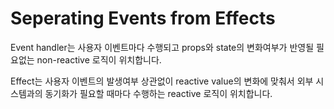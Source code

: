 # Seperating Events from Effects

Event handler는 사용자 이벤트마다 수행되고 props와 state의 변화여부가 반영될 필요없는 non-reactive 로직이 위치합니다.

Effect는 사용자 이벤트의 발생여부 상관없이 reactive value의 변화에 맞춰서 외부 시스템과의 동기화가 필요할 때마다 수행하는 reactive 로직이 위치합니다.
